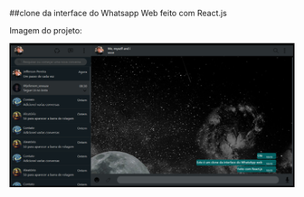 ##clone da interface do Whatsapp Web feito com React.js

Imagem do projeto:

![Imagem da Interface](./img/print-da-interface.png?raw=true "Whatsapp UI")
